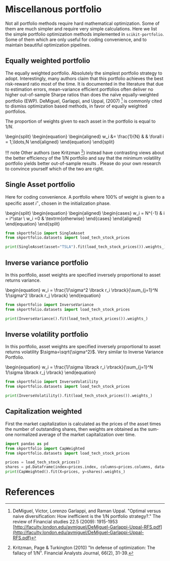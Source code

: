 # Miscellanous portfolio

Not all portfolio methods require hard mathematical optimization. Some of them are much simpler and require very simple calculations.
Here we list the simple portfolio optimization methods implemented in `scikit-portfolio`.
Some of them which are only useful for coding convenience, and to maintain beautiful optimization pipelines.

## Equally weighted portfolio
The equally weighted portfolio. Absolutely the simplest portfolio strategy to adopt. Interestingly, many authors claim that this portfolio achieves the best risk-reward ratio most of the time.
It is documented in the literature that due to estimation errors, mean-variance efficient portfolios often deliver no higher out-of-sample Sharpe ratios than does the naïve equally-weighted portfolio (EWP).
DeMiguel, Garlappi, and Uppal, (2007) [^1] is commonly cited to dismiss optimization based methods, in favor of equally weighted portfolios.

The proportion of weights given to each asset in the portfolio is equal to $1/N$.

\begin{split}
\begin{equation}
\begin{aligned}
w_i &= \frac{1}{N} & & \forall i = 1,\ldots,N
\end{aligned}
\end{equation}
\end{split}

!!! note
	Other authors (see Kritzman [^2]) instead have contrasting views about the better efficiency of the 1/N portfolio and say that the minimum volatility portfolio yields better out-of-sample results .
	Please do your own research to convince yourself which of the two are right.


## Single Asset portfolio
Here for coding convenience. A portfolio where 100% of weight is given to a specific asset $i^\star$, chosen in the initialization phase.


\begin{split}
\begin{equation}
\begin{aligned}
\begin{cases}
w_i = N^{-1} & i = i^\star \\
w_i =0 & \textrm{otherwise}
\end{cases}
\end{aligned}
\end{equation}
\end{split}

```python
from skportfolio import SingleAsset
from skportfolio.datasets import load_tech_stock_prices

print(SingleAsset(asset="TSLA").fit(load_tech_stock_prices()).weights_)
```

## Inverse variance portfolio
In this portfolio, asset weights are specified inversely proportional to asset returns variance.

\begin{equation}
w_i = \frac{1/\sigma^2 \lbrack r_i  \rbrack}{\sum_{j=1}^N 1/\sigma^2 \lbrack r_j \rbrack}
\end{equation}

```python
from skportfolio import InverseVariance
from skportfolio.datasets import load_tech_stock_prices

print(InverseVariance().fit(load_tech_stock_prices()).weights_)
```

## Inverse volatility portfolio
In this portfolio, asset weights are specified inversely proportional to asset returns volatility $\sigma=\sqrt{\sigma^2}$.
Very similar to Inverse Variance Portfolio.

\begin{equation}
w_i = \frac{1/\sigma \lbrack r_i  \rbrack}{\sum_{j=1}^N 1/\sigma \lbrack r_j \rbrack}
\end{equation}


```python
from skportfolio import InverseVolatility
from skportfolio.datasets import load_tech_stock_prices

print(InverseVolatility().fit(load_tech_stock_prices()).weights_)
```

## Capitalization weighted
First the market capitalization is calculated as the prices of the asset times the number of outstanding shares, then weights are obtained as the sum-one normalized average of the market capitalization over time.

```python
import pandas as pd
from skportfolio import CapWeighted
from skportfolio.datasets import load_tech_stock_prices

prices = load_tech_stock_prices()
shares = pd.Dataframe(index=prices.index, columns=prices.columns, data=1_000_000)  # fake shares, 1M outstanding shares for each stock
print(CapWeighted().fit(X=prices, y=shares).weights_)
```

# References
[^1]: DeMiguel, Victor, Lorenzo Garlappi, and Raman Uppal. "Optimal versus naive diversification: How inefficient is the 1/N portfolio strategy?." The review of Financial studies 22.5 (2009): 1915-1953 [http://faculty.london.edu/avmiguel/DeMiguel-Garlappi-Uppal-RFS.pdf](http://faculty.london.edu/avmiguel/DeMiguel-Garlappi-Uppal-RFS.pdf)
[^2]: Kritzman, Page & Turkington (2010) "In defense of optimization: The fallacy of 1/N". Financial Analysts Journal, 66(2), 31-39.
